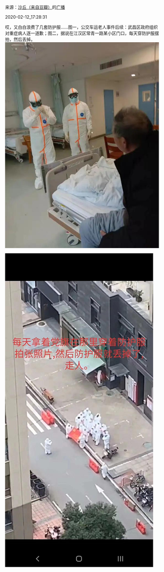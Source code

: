 来源：[沙丘（来自豆瓣）](https://www.douban.com/people/54876686/)的[广播](https://www.douban.com/people/54876686/status/2806532094/)


2020-02-12_17:28:31


哎，又白白浪费了几套防护服……图一，公交车运老人事件后续：武昌区政府组织对重症病人逐一道歉；图二，据说在江汉区常青一路某小区门口，每天穿防护服摆拍，然后丢掉。
![](./pic/2020-02-12_17:28:31-沙丘的广播1.jpg)  

![](./pic/2020-02-12_17:28:31-沙丘的广播2.jpg)  

